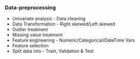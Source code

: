 ### Data-preprocessing
* Univariate analysis - Data cleaning
* Data Transformation - Right skewed/Left skewed
* Outlier treatment
* Missing value treatment
* Feature engineering - Numeric/Categorical/DateTime Vars
* Feature selection
* Split data into - Train, Validation & Test






